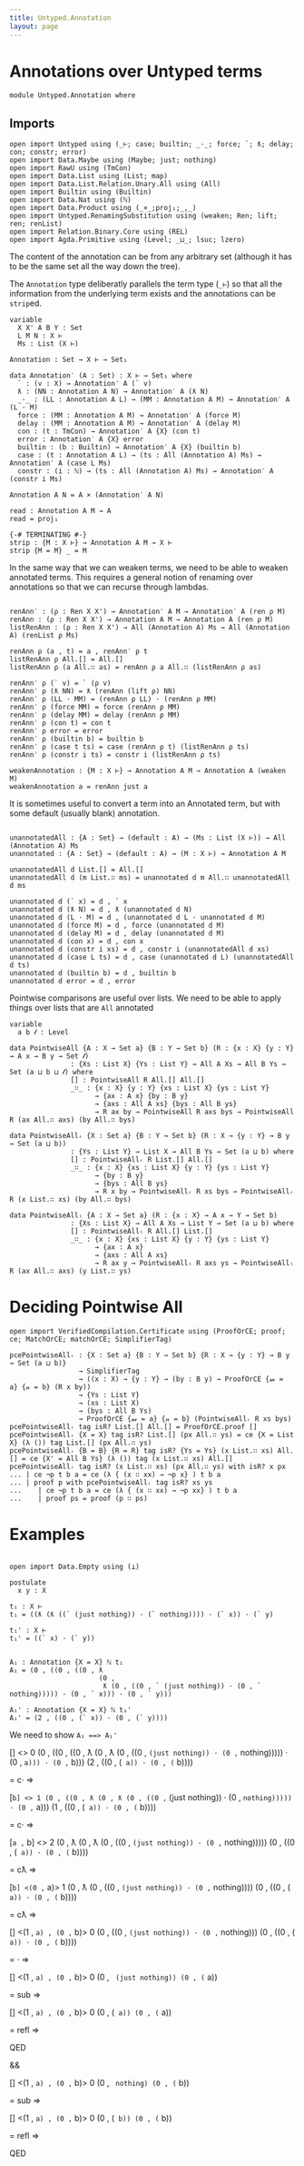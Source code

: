 ```yaml
---
title: Untyped.Annotation
layout: page
---
```


# Annotations over Untyped terms
```
module Untyped.Annotation where

```
## Imports

```
open import Untyped using (_⊢; case; builtin; _·_; force; `; ƛ; delay; con; constr; error)
open import Data.Maybe using (Maybe; just; nothing)
open import RawU using (TmCon)
open import Data.List using (List; map)
open import Data.List.Relation.Unary.All using (All)
open import Builtin using (Builtin)
open import Data.Nat using (ℕ)
open import Data.Product using (_×_;proj₁;_,_)
open import Untyped.RenamingSubstitution using (weaken; Ren; lift; ren; renList)
open import Relation.Binary.Core using (REL)
open import Agda.Primitive using (Level; _⊔_; lsuc; lzero)
```
The content of the annotation can be from any arbitrary set
(although it has to be the same set all the way down the tree).

The `Annotation` type deliberatly parallels the term type (`_⊢`) so
that all the information from the underlying term exists and the
annotations can be `strip`ed.
```
variable
  X X' A B Y : Set
  L M N : X ⊢
  Ms : List (X ⊢)

Annotation : Set → X ⊢ → Set₁

data Annotation′ (A : Set) : X ⊢ → Set₁ where
  ` : (v : X) → Annotation′ A (` v)
  ƛ : (NN : Annotation A N) → Annotation′ A (ƛ N)
  _·_ : (LL : Annotation A L) → (MM : Annotation A M) → Annotation′ A (L · M)
  force : (MM : Annotation A M) → Annotation′ A (force M)
  delay : (MM : Annotation A M) → Annotation′ A (delay M)
  con : (t : TmCon) → Annotation′ A {X} (con t)
  error : Annotation′ A {X} error
  builtin : (b : Builtin) → Annotation′ A {X} (builtin b)
  case : (t : Annotation A L) → (ts : All (Annotation A) Ms) → Annotation′ A (case L Ms)
  constr : (i : ℕ) → (ts : All (Annotation A) Ms) → Annotation′ A (constr i Ms)

Annotation A N = A × (Annotation′ A N)

read : Annotation A M → A
read = proj₁

{-# TERMINATING #-}
strip : {M : X ⊢} → Annotation A M → X ⊢
strip {M = M} _ = M

```
In the same way that we can weaken terms, we need to be able to weaken
annotated terms. This requires a general notion of renaming over annotations
so that we can recurse through lambdas.
```

renAnn′ : (ρ : Ren X X') → Annotation′ A M → Annotation′ A (ren ρ M)
renAnn : (ρ : Ren X X') → Annotation A M → Annotation A (ren ρ M)
listRenAnn : (ρ : Ren X X') → All (Annotation A) Ms → All (Annotation A) (renList ρ Ms)

renAnn ρ (a , t) = a , renAnn′ ρ t
listRenAnn ρ All.[] = All.[]
listRenAnn ρ (a All.∷ as) = renAnn ρ a All.∷ (listRenAnn ρ as)

renAnn′ ρ (` v) = ` (ρ v)
renAnn′ ρ (ƛ NN) = ƛ (renAnn (lift ρ) NN)
renAnn′ ρ (LL · MM) = (renAnn ρ LL) · (renAnn ρ MM)
renAnn′ ρ (force MM) = force (renAnn ρ MM)
renAnn′ ρ (delay MM) = delay (renAnn ρ MM)
renAnn′ ρ (con t) = con t
renAnn′ ρ error = error
renAnn′ ρ (builtin b) = builtin b
renAnn′ ρ (case t ts) = case (renAnn ρ t) (listRenAnn ρ ts)
renAnn′ ρ (constr i ts) = constr i (listRenAnn ρ ts)

weakenAnnotation : {M : X ⊢} → Annotation A M → Annotation A (weaken M)
weakenAnnotation a = renAnn just a
```
It is sometimes useful to convert a term into an Annotated term,
but with some default (usually blank) annotation.
```

unannotatedAll : {A : Set} → (default : A) → (Ms : List (X ⊢)) → All (Annotation A) Ms
unannotated : {A : Set} → (default : A) → (M : X ⊢) → Annotation A M

unannotatedAll d List.[] = All.[]
unannotatedAll d (m List.∷ ms) = unannotated d m All.∷ unannotatedAll d ms

unannotated d (` x) = d , ` x
unannotated d (ƛ N) = d , ƛ (unannotated d N)
unannotated d (L · M) = d , (unannotated d L · unannotated d M)
unannotated d (force M) = d , force (unannotated d M)
unannotated d (delay M) = d , delay (unannotated d M)
unannotated d (con x) = d , con x
unannotated d (constr i xs) = d , constr i (unannotatedAll d xs)
unannotated d (case L ts) = d , case (unannotated d L) (unannotatedAll d ts)
unannotated d (builtin b) = d , builtin b
unannotated d error = d , error

```
Pointwise comparisons are useful over lists. We need to be able to apply things
over lists that are `All` annotated
```
variable
  a b 𝓁 : Level

data PointwiseAll {A : X → Set a} {B : Y → Set b} (R : {x : X} {y : Y} → A x → B y → Set 𝓁)
               : {Xs : List X} {Ys : List Y} → All A Xs → All B Ys → Set (a ⊔ b ⊔ 𝓁) where
               [] : PointwiseAll R All.[] All.[]
               _∷_ : {x : X} {y : Y} {xs : List X} {ys : List Y}
                     → {ax : A x} {by : B y}
                     → {axs : All A xs} {bys : All B ys}
                     → R ax by → PointwiseAll R axs bys → PointwiseAll R (ax All.∷ axs) (by All.∷ bys)

data PointwiseAllᵣ {X : Set a} {B : Y → Set b} (R : X → {y : Y} → B y → Set (a ⊔ b))
               : {Ys : List Y} → List X → All B Ys → Set (a ⊔ b) where
               [] : PointwiseAllᵣ R List.[] All.[]
               _∷_ : {x : X} {xs : List X} {y : Y} {ys : List Y}
                     → {by : B y}
                     → {bys : All B ys}
                     → R x by → PointwiseAllᵣ R xs bys → PointwiseAllᵣ R (x List.∷ xs) (by All.∷ bys)

data PointwiseAllₗ {A : X → Set a} (R : {x : X} → A x → Y → Set b)
               : {Xs : List X} → All A Xs → List Y → Set (a ⊔ b) where
               [] : PointwiseAllₗ R All.[] List.[]
               _∷_ : {x : X} {xs : List X} {y : Y} {ys : List Y}
                     → {ax : A x}
                     → {axs : All A xs}
                     → R ax y → PointwiseAllₗ R axs ys → PointwiseAllₗ R (ax All.∷ axs) (y List.∷ ys)

```
# Deciding Pointwise All
```
open import VerifiedCompilation.Certificate using (ProofOrCE; proof; ce; MatchOrCE; matchOrCE; SimplifierTag)

pcePointwiseAllᵣ : {X : Set a} {B : Y → Set b} {R : X → {y : Y} → B y → Set (a ⊔ b)}
                 → SimplifierTag
                 → ((x : X) → {y : Y} → (by : B y) → ProofOrCE {𝓂 = a} {𝓃 = b} (R x by))
                 → {Ys : List Y}
                 → (xs : List X)
                 → (bys : All B Ys)
                 → ProofOrCE {𝓂 = a} {𝓃 = b} (PointwiseAllᵣ R xs bys)
pcePointwiseAllᵣ tag isR? List.[] All.[] = ProofOrCE.proof []
pcePointwiseAllᵣ {X = X} tag isR? List.[] (px All.∷ ys) = ce {X = List X} (λ ()) tag List.[] (px All.∷ ys)
pcePointwiseAllᵣ {B = B} {R = R} tag isR? {Ys = Ys} (x List.∷ xs) All.[] = ce {X' = All B Ys} (λ ()) tag (x List.∷ xs) All.[]
pcePointwiseAllᵣ tag isR? (x List.∷ xs) (px All.∷ ys) with isR? x px
... | ce ¬p t b a = ce (λ { (x ∷ xx) → ¬p x} ) t b a
... | proof p with pcePointwiseAllᵣ tag isR? xs ys
...    | ce ¬p t b a = ce (λ { (x ∷ xx) → ¬p xx} ) t b a
...    | proof ps = proof (p ∷ ps)
```
# Examples

```

open import Data.Empty using (⊥)

postulate
  x y : X

t₁ : X ⊢
t₁ = ((ƛ (ƛ ((` (just nothing)) · (` nothing)))) · (` x)) · (` y)

t₁' : X ⊢
t₁' = ((` x) · (` y))


A₁ : Annotation {X = X} ℕ t₁
A₁ = (0 , ((0 , ((0 , ƛ
                      (0 ,
                       ƛ (0 , ((0 , ` (just nothing)) · (0 , ` nothing))))) · (0 , ` x))) · (0 , ` y)))

A₁' : Annotation {X = X} ℕ t₁'
A₁' = (2 , ((0 , (` x)) · (0 , (` y))))

```
We need to show `A₁ ==> A₁'`

[] <> 0
(0 , ((0 , ((0 , ƛ (0 , ƛ (0 , ((0 , ` (just nothing)) · (0 , ` nothing))))) · (0 , ` a))) · (0 , ` b)))
(2 , ((0 , (` a)) · (0 , (` b))))

= c· =>

[` b] <> 1
(0 , ((0 , ƛ (0 , ƛ (0 , ((0 , ` (just nothing)) · (0 , ` nothing))))) · (0 , ` a)))
(1 , ((0 , (` a)) · (0 , (` b))))

= c· =>

[` a , ` b] <> 2
(0 , ƛ (0 , ƛ (0 , ((0 , ` (just nothing)) · (0 , ` nothing)))))
(0 , ((0 , (` a)) · (0 , (` b))))

= cƛ =>

[` b] <(0 , ` a)> 1
(0 , ƛ (0 , ((0 , ` (just nothing)) · (0 , ` nothing))))
(0 , ((0 , (` a)) · (0 , (` b))))

= cƛ =>

[] <(1 , ` a) , (0 , ` b)> 0
(0 , ((0 , ` (just nothing)) · (0 , ` nothing)))
(0 , ((0 , (` a)) · (0 , (` b))))

= _·_ =>

  [] <(1 , ` a) , (0 , ` b)> 0
  (0 , ` (just nothing))
  (0 , (` a))

  = sub =>

  [] <(1 , ` a) , (0 , ` b)> 0
  (0 , (` a))
  (0 , (` a))

  = refl =>

  QED

&&

  [] <(1 , ` a) , (0 , ` b)> 0
  (0 , ` nothing)
  (0 , (` b))

  = sub =>

  [] <(1 , ` a) , (0 , ` b)> 0
  (0 , (` b))
  (0 , (` b))

  = refl =>

  QED
